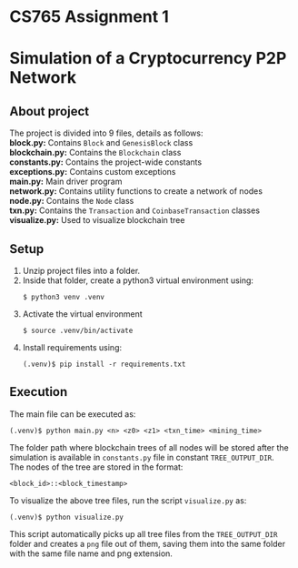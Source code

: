 # CS765 Assignment 1

# Simulation of a Cryptocurrency P2P Network

## About project
The project is divided into 9 files, details as follows:  
**block.py:** Contains `Block` and `GenesisBlock` class  
**blockchain.py:** Contains the `Blockchain` class  
**constants.py:** Contains the project-wide constants  
**exceptions.py:** Contains custom exceptions  
**main.py:** Main driver program  
**network.py:** Contains utility functions to create a network of nodes  
**node.py:** Contains the `Node` class  
**txn.py:** Contains the `Transaction` and `CoinbaseTransaction` classes  
**visualize.py:** Used to visualize blockchain tree  

## Setup

1. Unzip project files into a folder.
2. Inside that folder, create a python3 virtual environment using:
    ```
    $ python3 venv .venv
    ```
3. Activate the virtual environment
    ```
    $ source .venv/bin/activate
    ```
4. Install requirements using:
    ```
    (.venv)$ pip install -r requirements.txt
    ```

## Execution
The main file can be executed as:
```
(.venv)$ python main.py <n> <z0> <z1> <txn_time> <mining_time>
```

The folder path where blockchain trees of all nodes will be stored after the simulation is available in `constants.py` file in constant `TREE_OUTPUT_DIR`.  
The nodes of the tree are stored in the format:
```
<block_id>::<block_timestamp>
```

To visualize the above tree files, run the script `visualize.py` as:
```
(.venv)$ python visualize.py
```
This script automatically picks up all tree files from the `TREE_OUTPUT_DIR` folder and creates a `png` file out of them, saving them into the same folder with the same file name and png extension.  